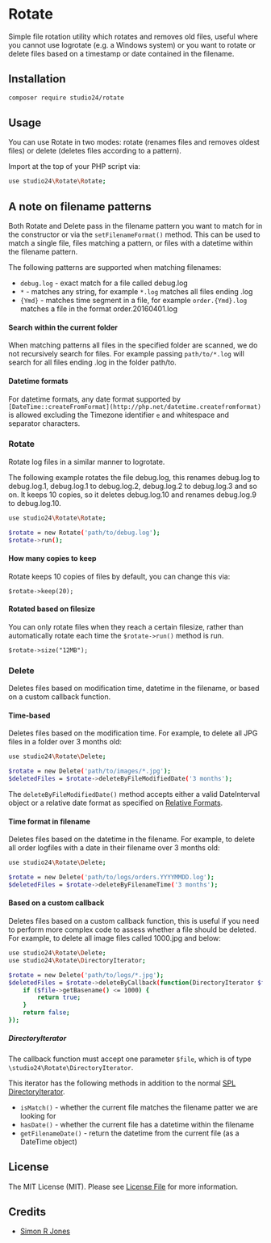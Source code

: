 # Rotate

Simple file rotation utility which rotates and removes old files, useful where you cannot use logrotate (e.g. a Windows system) 
or you want to rotate or delete files based on a timestamp or date contained in the filename. 

## Installation

```sh
composer require studio24/rotate
```

## Usage

You can use Rotate in two modes: rotate (renames files and removes oldest files) or delete (deletes files according to a pattern).

Import at the top of your PHP script via:

```sh
use studio24\Rotate\Rotate;
```

## A note on filename patterns

Both Rotate and Delete pass in the filename pattern you want to match for in the constructor or via the `setFilenameFormat()` method.
This can be used to match a single file, files matching a pattern, or files with a datetime within the filename pattern. 

The following patterns are supported when matching filenames:

* `debug.log` - exact match for a file called debug.log
* `*` - matches any string, for example `*.log` matches all files ending .log
* `{Ymd}` - matches time segment in a file, for example `order.{Ymd}.log` matches a file in the format order.20160401.log

#### Search within the current folder
When matching patterns all files in the specified folder are scanned, we do not recursively search for files. For example 
passing `path/to/*.log` will search for all files ending .log in the folder path/to.

#### Datetime formats
For datetime formats, any date format supported by `[DateTime::createFromFormat](http://php.net/datetime.createfromformat)` is allowed 
excluding the Timezone identifier `e` and whitespace and separator characters. 

### Rotate

Rotate log files in a similar manner to logrotate.

The following example rotates the file debug.log, this renames debug.log to debug.log.1, debug.log.1 to debug.log.2, debug.log.2 to 
debug.log.3 and so on. It keeps 10 copies, so it deletes debug.log.10 and renames debug.log.9 to debug.log.10.

```sh
use studio24\Rotate\Rotate;

$rotate = new Rotate('path/to/debug.log');
$rotate->run();
```

#### How many copies to keep

Rotate keeps 10 copies of files by default, you can change this via:

```
$rotate->keep(20);
```

#### Rotated based on filesize
You can only rotate files when they reach a certain filesize, rather than automatically rotate each time the `$rotate->run()` method is run.
 
```
$rotate->size("12MB");
```

### Delete

Deletes files based on modification time, datetime in the filename, or based on a custom callback function.

#### Time-based

Deletes files based on the modification time. For example, to delete all JPG files in a folder over 3 months old: 

```sh
use studio24\Rotate\Delete;

$rotate = new Delete('path/to/images/*.jpg');
$deletedFiles = $rotate->deleteByFileModifiedDate('3 months');
```

The `deleteByFileModifiedDate()` method accepts either a valid DateInterval object or a relative date format as specified on 
[Relative Formats](http://php.net/manual/en/datetime.formats.relative.php).

#### Time format in filename
Deletes files based on the datetime in the filename. For example, to delete all  order logfiles with a date in their 
filename over 3 months old:

```sh
use studio24\Rotate\Delete;

$rotate = new Delete('path/to/logs/orders.YYYYMMDD.log');
$deletedFiles = $rotate->deleteByFilenameTime('3 months');
```

#### Based on a custom callback 
Deletes files based on a custom callback function, this is useful if you need to perform more complex code to assess whether a file
should be deleted. For example, to delete all image files called 1000.jpg and below:

```sh
use studio24\Rotate\Delete;
use studio24\Rotate\DirectoryIterator;

$rotate = new Delete('path/to/logs/*.jpg');
$deletedFiles = $rotate->deleteByCallback(function(DirectoryIterator $file){
    if ($file->getBasename() <= 1000) {
        return true;
    } 
    return false;
});
```

##### DirectoryIterator
The callback function must accept one parameter `$file`, which is of type `\studio24\Rotate\DirectoryIterator`.

This iterator has the following methods in addition to the normal [SPL DirectoryIterator](http://php.net/DirectoryIterator).

* `isMatch()` - whether the current file matches the filename patter we are looking for
* `hasDate()` - whether the current file has a datetime within the filename
* `getFilenameDate()` - return the datetime from the current file (as a DateTime object)

## License

The MIT License (MIT). Please see [License File](LICENSE.md) for more information.

## Credits

- [Simon R Jones](https://github.com/simonrjones)